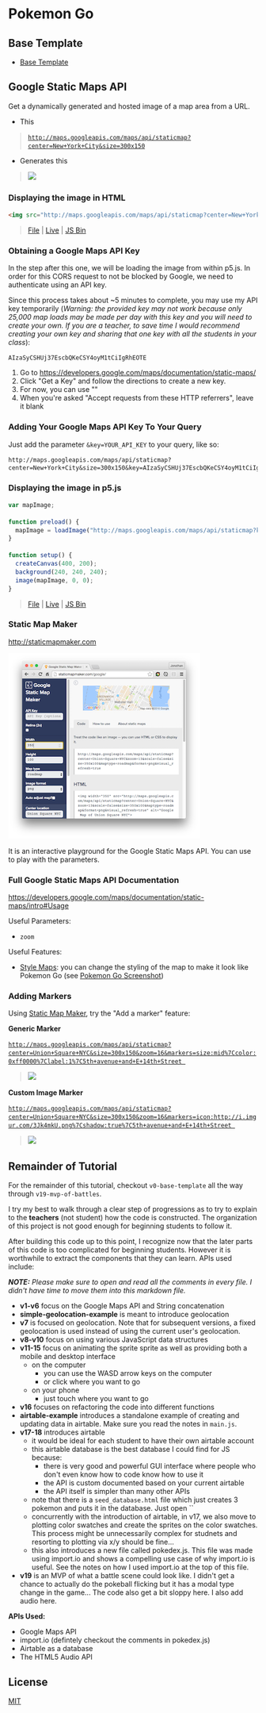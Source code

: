 # Pokemon Go

## Base Template

- [Base Template](https://github.com/jonleung/pokemon-go/commit/5ed6a999b3f34219f27992575578f26c31355628)

## Google Static Maps API

Get a dynamically generated and hosted image of a map area from a URL.

- This
> [`http://maps.googleapis.com/maps/api/staticmap?center=New+York+City&size=300x150`](http://maps.googleapis.com/maps/api/staticmap?center=New+York+City&size=300x150)

- Generates this
> [![](http://maps.googleapis.com/maps/api/staticmap?center=New+York+City&size=300x150)](http://maps.googleapis.com/maps/api/staticmap?center=New+York+City&size=300x150)

### Displaying the image in HTML

```html
<img src="http://maps.googleapis.com/maps/api/staticmap?center=New+York+City&size=300x150"/>
```

> [File](v1-google-static-maps-img-tag/index.html) |
  [Live](http://cdn.rawgit.com/jonleung/pokemon-go/672fa1d7a79d04e3cb5e3def83b1679b6e584409/v2-google-static-maps-p5/index.html) |
  [JS Bin](#TODO)

### Obtaining a Google Maps API Key

In the step after this one, we will be loading the image from within p5.js. In
order for this CORS request to not be blocked by Google, we need to authenticate
using an API key.

Since this process takes about ~5 minutes to complete, you may use my API key
temporarily (_Warning: the provided key may not work because only 25,000 map
loads may be made per day with this key and you will need to create your own. If
you are a teacher, to save time I would recommend creating your own key and
sharing that one key with all the students in your class_):

```
AIzaSyCSHUj37EscbQKeCSY4oyM1tCiIgRhEOTE
```

1. Go to https://developers.google.com/maps/documentation/static-maps/
2. Click "Get a Key" and follow the directions to create a new key.
3. For now, you can use ""
3. When you're asked "Accept requests from these HTTP referrers", leave it blank

### Adding Your Google Maps API Key To Your Query

Just add the parameter `&key=YOUR_API_KEY` to
your query, like so:

```
http://maps.googleapis.com/maps/api/staticmap?center=New+York+City&size=300x150&key=AIzaSyCSHUj37EscbQKeCSY4oyM1tCiIgRhEOTE
```

### Displaying the image in p5.js

```js
var mapImage;

function preload() {
  mapImage = loadImage("http://maps.googleapis.com/maps/api/staticmap?key=AIzaSyCSHUj37EscbQKeCSY4oyM1tCiIgRhEOTE&center=New+York+City&size=300x150")
}

function setup() {
  createCanvas(400, 200);
  background(240, 240, 240);
  image(mapImage, 0, 0);
}
```

> [File](v2-google-static-maps-p5/index.html) |
  [Live](http://cdn.rawgit.com/jonleung/pokemon-go/672fa1d7a79d04e3cb5e3def83b1679b6e584409/v2-google-static-maps-p5/index.html.html) |
  [JS Bin](#TODO)

### Static Map Maker

http://staticmapmaker.com

[![](imgs/static_map_maker.png)](http://staticmapmaker.com)

It is an interactive playground for the Google Static Maps API. You can use
to play with the parameters.

### Full Google Static Maps API Documentation

https://developers.google.com/maps/documentation/static-maps/intro#Usage

Useful Parameters:

- `zoom`

Useful Features:

- [Style Maps](https://developers.google.com/maps/documentation/static-maps/intro#StyledMaps):
  you can change the styling of the map to make it look like Pokemon Go
  (see [Pokemon Go Screenshot](https://media4.popsugar-assets.com/files/thumbor/Sw_z2W048sv8hgWnZvVcGD-3G4w/fit-in/2048xorig/filters:format_auto-!!-:strip_icc-!!-/2016/07/12/893/n/1922507/cb5991ee0d7471c7_main.jpg))

### Adding Markers

Using [Static Map Maker](http://staticmapmaker.com/google/), try the "Add a marker"
feature:

**Generic Marker**

[`http://maps.googleapis.com/maps/api/staticmap?center=Union+Square+NYC&size=300x150&zoom=16&markers=size:mid%7Ccolor:0xff0000%7Clabel:1%7C5th+avenue+and+E+14th+Street
`](http://maps.googleapis.com/maps/api/staticmap?center=Union+Square+NYC&size=300x150&zoom=16&markers=size:mid%7Ccolor:0xff0000%7Clabel:1%7C5th+avenue+and+E+14th+Street)

> [![](http://maps.googleapis.com/maps/api/staticmap?center=Union+Square+NYC&size=300x150&zoom=16&markers=size:mid%7Ccolor:0xff0000%7Clabel:1%7C5th+avenue+and+E+14th+Street)
](http://maps.googleapis.com/maps/api/staticmap?center=Union+Square+NYC&size=300x150&zoom=16&markers=size:mid%7Ccolor:0xff0000%7Clabel:1%7C5th+avenue+and+E+14th+Street)

**Custom Image Marker**

[`http://maps.googleapis.com/maps/api/staticmap?center=Union+Square+NYC&size=300x150&zoom=16&markers=icon:http://i.imgur.com/3Jk4mkU.png%7Cshadow:true%7C5th+avenue+and+E+14th+Street
`](http://maps.googleapis.com/maps/api/staticmap?center=Union+Square+NYC&size=300x150&zoom=16&markers=icon:http://i.imgur.com/3Jk4mkU.png%7Cshadow:true%7C5th+avenue+and+E+14th+Street)

> [![](http://maps.googleapis.com/maps/api/staticmap?center=Union+Square+NYC&size=300x150&zoom=16&markers=icon:http://i.imgur.com/3Jk4mkU.png%7Cshadow:true%7C5th+avenue+and+E+14th+Street)
](http://maps.googleapis.com/maps/api/staticmap?center=Union+Square+NYC&size=300x150&zoom=16&markers=icon:http://i.imgur.com/3Jk4mkU.png%7Cshadow:true%7C5th+avenue+and+E+14th+Street)

## Remainder of Tutorial

For the remainder of this tutorial, checkout `v0-base-template` all the way
through `v19-mvp-of-battles`.

I try my best to walk through a clear step of progressions as to try to
explain to the **teachers** (not student) how the code is constructed. The organization of this project is not good enough for beginning students to follow it.

After building this code up to this point, I recognize now that the later parts of this code is too complicated for beginning students. However it is worthwhile to extract the components that they can learn. APIs used include:

_**NOTE:** Please make sure to open and read all the comments in every file. I didn't have time to move them into this markdown file._

- **v1-v6** focus on the Google Maps API and String concatenation
- **simple-geolocation-example** is meant to introduce geolocation
- **v7** is focused on geolocation. Note that for subsequent versions, a fixed geolocation is used instead of using the current user's geolocation.
- **v8-v10** focus on using various JavaScript data structures
- **v11-15** focus on animating the sprite sprite as well as providing both a mobile and desktop interface
  - on the computer
    - you can use the WASD arrow keys on the computer
    - or click where you want to go
  - on your phone
    - just touch where you want to go
- **v16** focuses on refactoring the code into different functions
- **airtable-example** introduces a standalone example of creating and updating data in airtable. Make sure you read the notes in `main.js`.
- **v17-18** introduces airtable 
  - it would be ideal for each student to have their own airtable account
  - this airtable database is the best database I could find for JS because:
    - there is very good and powerful GUI interface where people who don't even know how to code know how to use it
    - the API is custom documented based on your current airtable
    - the API itself is simpler than many other APIs
  - note that there is a `seed_database.html` file which just creates 3 pokemon and puts it in the database. Just open ``
  - concurrently with the introduction of airtable, in v17, we also move
    to plotting color swatches and create the sprites on the color swatches. This process might be unnecessarily complex for studnets and resorting to plotting via x/y should be fine...
  - this also introduces a new file called pokedex.js. This file was made using import.io and shows a compelling use case of why import.io is useful. See the notes on how I used import.io at the top of this file.
- **v19** is an MVP of what a battle scene could look like. I didn't get a chance to actually do the pokeball flicking but it has a modal type change in the game... The code also get a bit sloppy here. I also add audio here.

**APIs Used:**

- Google Maps API
- import.io (defintely checkout the comments in pokedex.js)
- Airtable as a database
- The HTML5 Audio API

## License

[MIT](LICENSE)
